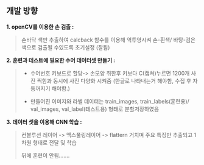 ## 개발 방향

 **1.  openCV를 이용한 손 검출 :**
> 손바닥 색만 추출하여 calcback 함수를 이용해 역투영시켜 손-흰색/ 바탕-검은색으로 검출될 수있도록 초기설정 (잘됨)

**2. 훈련과 테스트에 필요한 수어 데이터셋 만들기 :** 
> - 수어번호 키보드로 할당-> 손모양 취한후 키보다 C(캡쳐)누르면 1200개 사진 찍힘과 동시에 사진 다양화 시켜줌 
>   (한글로 나타내는거 해야함, 수집 후 자동꺼지기 해야함.)
> 
>  - 만들어진 이미지와 라벨 데이터는 train_images, train_labels(훈련용)/ val_images, val_label(테스트용) 형태로 분할저장하였음

 **3. 데이터 셋을 이용해 CNN 학습 :** 
> 컨볼루션 레이어 -> 맥스풀링레이어 -> flattern 거치며 주요 특징만 추출되고 1차원 형태로 전달 및 학습 
>
> 뒤에 훈련이 안됨.......

<!--stackedit_data:
eyJoaXN0b3J5IjpbNTAwOTQwNDU5XX0=
-->
